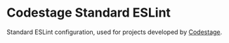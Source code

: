 # Codestage Standard ESLint

Standard ESLint configuration, used for projects developed by [Codestage](https://www.codestage.ro/).